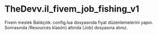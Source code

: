 # TheDevv.il_fivem_job_fishing_v1
Fivem meslek Balıkçılık. config.lua dosyasında fiyat düzenlemelerini yapın. Sonrasında /Resources klasörü altında [Job] dosyasına atınız.
